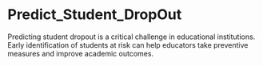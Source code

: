 # Predict_Student_DropOut
Predicting student dropout is a critical challenge in educational institutions. Early identification of students at risk can help educators take preventive measures and improve academic outcomes.
